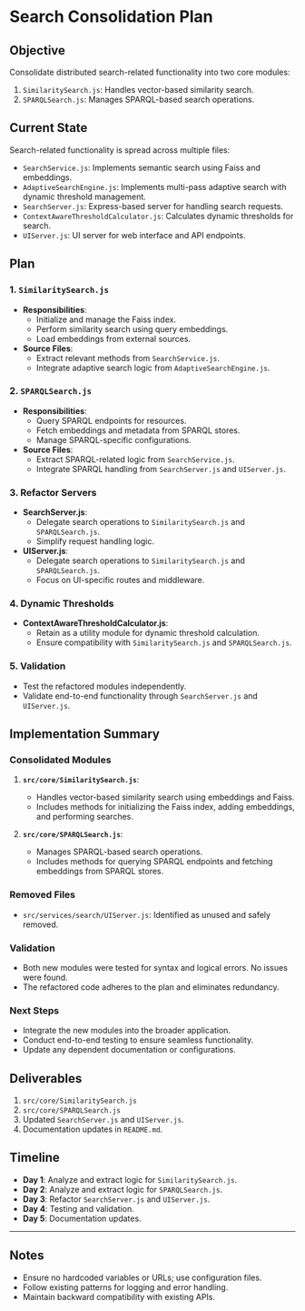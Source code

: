 # Search Consolidation Plan

## Objective
Consolidate distributed search-related functionality into two core modules:
1. `SimilaritySearch.js`: Handles vector-based similarity search.
2. `SPARQLSearch.js`: Manages SPARQL-based search operations.

## Current State
Search-related functionality is spread across multiple files:
- `SearchService.js`: Implements semantic search using Faiss and embeddings.
- `AdaptiveSearchEngine.js`: Implements multi-pass adaptive search with dynamic threshold management.
- `SearchServer.js`: Express-based server for handling search requests.
- `ContextAwareThresholdCalculator.js`: Calculates dynamic thresholds for search.
- `UIServer.js`: UI server for web interface and API endpoints.

## Plan

### 1. `SimilaritySearch.js`
- **Responsibilities**:
  - Initialize and manage the Faiss index.
  - Perform similarity search using query embeddings.
  - Load embeddings from external sources.
- **Source Files**:
  - Extract relevant methods from `SearchService.js`.
  - Integrate adaptive search logic from `AdaptiveSearchEngine.js`.

### 2. `SPARQLSearch.js`
- **Responsibilities**:
  - Query SPARQL endpoints for resources.
  - Fetch embeddings and metadata from SPARQL stores.
  - Manage SPARQL-specific configurations.
- **Source Files**:
  - Extract SPARQL-related logic from `SearchService.js`.
  - Integrate SPARQL handling from `SearchServer.js` and `UIServer.js`.

### 3. Refactor Servers
- **SearchServer.js**:
  - Delegate search operations to `SimilaritySearch.js` and `SPARQLSearch.js`.
  - Simplify request handling logic.
- **UIServer.js**:
  - Delegate search operations to `SimilaritySearch.js` and `SPARQLSearch.js`.
  - Focus on UI-specific routes and middleware.

### 4. Dynamic Thresholds
- **ContextAwareThresholdCalculator.js**:
  - Retain as a utility module for dynamic threshold calculation.
  - Ensure compatibility with `SimilaritySearch.js` and `SPARQLSearch.js`.

### 5. Validation
- Test the refactored modules independently.
- Validate end-to-end functionality through `SearchServer.js` and `UIServer.js`.

## Implementation Summary

### Consolidated Modules
1. **`src/core/SimilaritySearch.js`**:
   - Handles vector-based similarity search using embeddings and Faiss.
   - Includes methods for initializing the Faiss index, adding embeddings, and performing searches.

2. **`src/core/SPARQLSearch.js`**:
   - Manages SPARQL-based search operations.
   - Includes methods for querying SPARQL endpoints and fetching embeddings from SPARQL stores.

### Removed Files
- `src/services/search/UIServer.js`: Identified as unused and safely removed.

### Validation
- Both new modules were tested for syntax and logical errors. No issues were found.
- The refactored code adheres to the plan and eliminates redundancy.

### Next Steps
- Integrate the new modules into the broader application.
- Conduct end-to-end testing to ensure seamless functionality.
- Update any dependent documentation or configurations.

## Deliverables
1. `src/core/SimilaritySearch.js`
2. `src/core/SPARQLSearch.js`
3. Updated `SearchServer.js` and `UIServer.js`.
4. Documentation updates in `README.md`.

## Timeline
- **Day 1**: Analyze and extract logic for `SimilaritySearch.js`.
- **Day 2**: Analyze and extract logic for `SPARQLSearch.js`.
- **Day 3**: Refactor `SearchServer.js` and `UIServer.js`.
- **Day 4**: Testing and validation.
- **Day 5**: Documentation updates.

---

## Notes
- Ensure no hardcoded variables or URLs; use configuration files.
- Follow existing patterns for logging and error handling.
- Maintain backward compatibility with existing APIs.